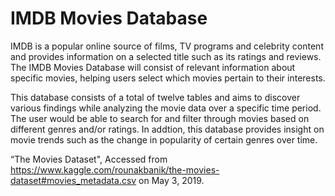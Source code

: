 # IMDB Movies Database
IMDB is a popular online source of films, TV programs and celebrity content and provides information on a selected title such as its ratings and reviews. The IMDB Movies Database will consist of relevant information about specific movies, helping users select which movies pertain to their interests.

This database consists of a total of twelve tables and aims to discover various findings while analyzing the movie data over a specific time period. The user would be able to search for and filter through movies based on different genres and/or ratings. In addtion, this database provides insight on movie trends such as the change in popularity of certain genres over time.

“The Movies Dataset", Accessed from https://www.kaggle.com/rounakbanik/the-movies-dataset#movies_metadata.csv on May 3, 2019.
